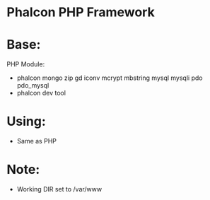 # Phalcon PHP Framework

# Base:
PHP Module:
- phalcon mongo zip gd iconv mcrypt mbstring mysql mysqli pdo pdo_mysql
- phalcon dev tool

# Using:
- Same as PHP

# Note:
- Working DIR set to /var/www 
